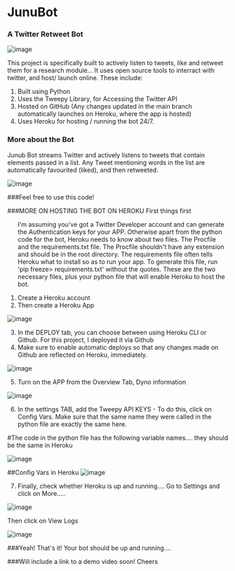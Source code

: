# JunuBot
### A Twitter Retweet Bot
![image](https://user-images.githubusercontent.com/23518337/123507632-72dd8480-d6a5-11eb-88ac-8d8d1ed7a477.png)


This project is specifically built to actively listen to tweets, like and retweet them for a research module...
It uses open source tools to interract with twitter, and host/ launch online. These include:
1. Built using Python
2. Uses the Tweepy Library, for Accessing the Twitter API
3. Hosted on GitHub (Any changes updated in the main branch automatically launches on Heroku, where the app is hosted)
4. Uses Heroku for hosting / running the bot 24/7.

### More about the Bot
Junub Bot streams Twitter and actively listens to tweets that contain elements passed in a list. Any Tweet mentioning words in the list are automatically favourited (liked), and then retweeted.

![image](https://user-images.githubusercontent.com/23518337/123507537-ea5ee400-d6a4-11eb-91b8-07c49cda4831.png)

###Feel free to use this code!

###MORE ON HOSTING THE BOT ON HEROKU
First things first
<ul>
  I'm assuming you've got a Twitter Developer account and can generate the Authentication keys for your APP.
  Otherwise apart from the python code for the bot, Heroku needs to know about two files. The Procfile and the requirements.txt file. The Procfile shouldn't have any extension and should be in the root directory. The requirements file often tells Heroku what to install so as to run your app. To generate this file, run 'pip freeze> requirements.txt' without the quotes. These are the two necessary files, plus your python file that will enable Heroku to host the bot.
  </ul>

1. Create a Heroku account
2. Then create a Heroku App

![image](https://user-images.githubusercontent.com/23518337/123507772-5130cd00-d6a6-11eb-8db6-41182c88a770.png)

3. In the DEPLOY tab, you can choose between using Heroku CLI or Github. For this project, I deployed it via Github
4. Make sure to enable automatic deploys so that any changes made on Github are reflected on Heroku, immediately.

![image](https://user-images.githubusercontent.com/23518337/123507856-e5029900-d6a6-11eb-9908-8c9ce1f96621.png)

5. Turn on the APP from the Overview Tab, Dyno information

![image](https://user-images.githubusercontent.com/23518337/123507879-1bd8af00-d6a7-11eb-9840-f79dabe51bab.png)

6. In the settings TAB, add the Tweepy API KEYS - To do this, click on Config Vars. Make sure that the same name they were called in the python file are exactly the same here.

#The code in the python file has the following variable names.... they should be the same in Heroku

![image](https://user-images.githubusercontent.com/23518337/123507967-a0c3c880-d6a7-11eb-8a15-90833ce3d2b0.png)


##Config Vars in Heroku
![image](https://user-images.githubusercontent.com/23518337/123507935-7114c080-d6a7-11eb-962d-bb84e2fe858f.png)

7. Finally, check whether Heroku is up and running....
Go to Settings and click on More.....

![image](https://user-images.githubusercontent.com/23518337/123508006-d23c9400-d6a7-11eb-9ce9-cebe530d18e7.png)

Then click on View Logs

![image](https://user-images.githubusercontent.com/23518337/123508042-fac48e00-d6a7-11eb-9e31-67880ec79ec4.png)


###Yeah! That's it! Your bot should be up and running....

###Will include a link to a demo video soon! Cheers
